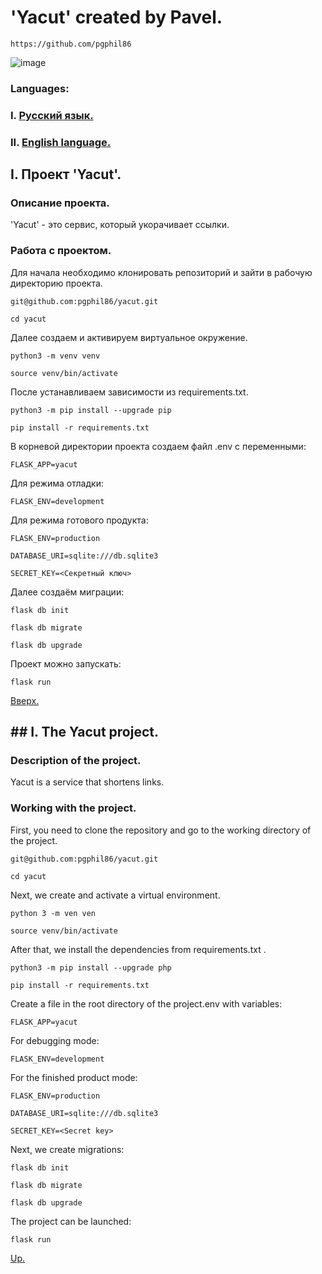 # 'Yacut' created by Pavel.
```
https://github.com/pgphil86
```
![image](https://img.shields.io/badge/Python-FFD43B?style=for-the-badge&logo=python&logoColor=blue)
### Languages:
### I. [Русский язык.](https://github.com/pgphil86/yacut?tab=readme-ov-file#i-проект-yacut)
### II. [English language.](https://github.com/pgphil86/yacut?tab=readme-ov-file#-i-the-yacut-project)
## I. Проект 'Yacut'.

### Описание проекта.
'Yacut' - это сервис, который укорачивает ссылки. 
### Работа с проектом.
Для начала необходимо клонировать репозиторий и зайти в рабочую директорию проекта.
```
git@github.com:pgphil86/yacut.git
```
```
cd yacut
```
Далее создаем и активируем виртуальное окружение.
```
python3 -m venv venv
```
```
source venv/bin/activate
```
После устанавливаем зависимости из requirements.txt.
```
python3 -m pip install --upgrade pip
```
```
pip install -r requirements.txt
```
В корневой директории проекта создаем файл .env с переменными:
```
FLASK_APP=yacut
```
Для режима отладки:
```
FLASK_ENV=development
```
Для режима готового продукта:
```
FLASK_ENV=production
```
```
DATABASE_URI=sqlite:///db.sqlite3
```
```
SECRET_KEY=<Секретный ключ>
```
Далее создаём миграции:
```
flask db init
```
```
flask db migrate
```
```
flask db upgrade
```
Проект можно запускать:
```
flask run
```
[Вверх.](https://github.com/pgphil86/yacut?tab=readme-ov-file#yacut-created-by-pavel)

## ## I. The Yacut project.

### Description of the project.
Yacut is a service that shortens links. 
### Working with the project.
First, you need to clone the repository and go to the working directory of the project.
```
git@github.com:pgphil86/yacut.git
```
```
cd yacut
```
Next, we create and activate a virtual environment.
```
python 3 -m ven ven
```
```
source venv/bin/activate
```
After that, we install the dependencies from requirements.txt .
```
python3 -m pip install --upgrade php
```
```
pip install -r requirements.txt
```
Create a file in the root directory of the project.env with variables:
```
FLASK_APP=yacut
```
For debugging mode:
```
FLASK_ENV=development
```
For the finished product mode:
```
FLASK_ENV=production
```
```
DATABASE_URI=sqlite:///db.sqlite3
```
```
SECRET_KEY=<Secret key>
```
Next, we create migrations:
```
flask db init
```
```
flask db migrate
```
```
flask db upgrade
```
The project can be launched:
```
flask run
```
[Up.](https://github.com/pgphil86/yacut?tab=readme-ov-file#yacut-created-by-pavel)
